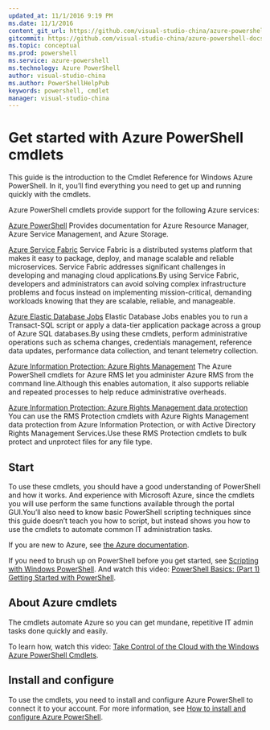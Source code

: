 ```yaml
---
updated_at: 11/1/2016 9:19 PM
ms.date: 11/1/2016
content_git_url: https://github.com/visual-studio-china/azure-powershell-docs-prod/blob/master/azure/index.md
gitcommit: https://github.com/visual-studio-china/azure-powershell-docs-prod/blob/e1e789a97061a13ab188e385ef7df8ff209f7643/azure/index.md
ms.topic: conceptual
ms.prod: powershell
ms.service: azure-powershell
ms.technology: Azure PowerShell
author: visual-studio-china
ms.author: PowerShellHelpPub
keywords: powershell, cmdlet
manager: visual-studio-china
---
```


# Get started with Azure PowerShell cmdlets

This guide is the introduction to the Cmdlet Reference for Windows Azure PowerShell. In it, you’ll find everything you need to get up and running quickly with the cmdlets.

Azure PowerShell cmdlets provide support for the following Azure services:

[Azure PowerShell](https://docs.microsoft.com/en-us/powershell) Provides documentation for Azure Resource Manager, Azure Service Management, and Azure Storage.

[Azure Service Fabric](https://docs.microsoft.com/en-us/powershell/servicefabric/vlatest/servicefabric) Service Fabric is a distributed systems platform that makes it easy to package, deploy, and manage scalable and reliable microservices. Service Fabric addresses significant challenges in developing and managing cloud applications.By using Service Fabric, developers and administrators can avoid solving complex infrastructure problems and focus instead on implementing mission-critical, demanding workloads knowing that they are scalable, reliable, and manageable.

[Azure Elastic Database Jobs](https://docs.microsoft.com/en-us/powershell/elasticdatabasejobs/v0.8.33/elasticdatabasejobs) Elastic Database Jobs enables you to run a Transact-SQL script or apply a data-tier application package across a group of Azure SQL databases.By using these cmdlets, perform administrative operations such as schema changes, credentials management, reference data updates, performance data collection, and tenant telemetry collection.

[Azure Information Protection: Azure Rights Management](https://docs.microsoft.com/en-us/powershell/aadrm%20module/vlatest/rightsmanagement) The Azure PowerShell cmdlets for Azure RMS let you administer Azure RMS from the command line.Although this enables automation, it also supports reliable and repeated processes to help reduce administrative overheads.

[Azure Information Protection: Azure Rights Management data protection](https://docs.microsoft.com/en-us/powershell/rmsprotection%20module/vlatest/rightsprotection) You can use the RMS Protection cmdlets with Azure Rights Management data protection from Azure Information Protection, or with Active Directory Rights Management Services.Use these RMS Protection cmdlets to bulk protect and unprotect files for any file type.

## Start

To use these cmdlets, you should have a good understanding of PowerShell and how it works.
And experience with Microsoft Azure, since the cmdlets you will use perform the same functions available through the portal GUI.You’ll also need to know basic PowerShell scripting techniques since this guide doesn’t teach you how to script, but instead shows you how to use the cmdlets to automate common IT administration tasks.

If you are new to Azure, see [the Azure documentation](https://azure.microsoft.com/en-us/#).

If you need to brush up on PowerShell before you get started, see [Scripting with Windows PowerShell](https://technet.microsoft.com/en-us/library/bb978526.aspx).
And watch this video: [PowerShell Basics: (Part 1) Getting Started with PowerShell](https://channel9.msdn.com/Blogs/Taste-of-Premier/PowerShellBasicsPart1).

## About Azure cmdlets

The cmdlets automate Azure so you can get mundane, repetitive IT admin tasks done quickly and easily.

To learn how, watch this video: [Take Control of the Cloud with the Windows Azure PowerShell Cmdlets](https://channel9.msdn.com/Events/TechEd/NorthAmerica/2013/WAD-B305#fbid=).

## Install and configure

To use the cmdlets, you need to install and configure Azure PowerShell to connect it to your account. For more information, see [How to install and configure Azure PowerShell](https://azure.microsoft.com/en-in/documentation/articles/powershell-install-configure/).
